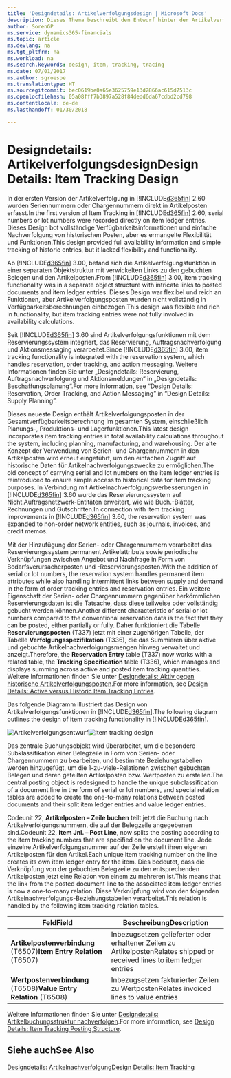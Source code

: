 ```yaml
---
title: 'Designdetails: Artikelverfolgungsdesign | Microsoft Docs'
description: Dieses Thema beschreibt den Entwurf hinter der Artikelverfolgung in Finance and Operations, Business edition.
author: SorenGP
ms.service: dynamics365-financials
ms.topic: article
ms.devlang: na
ms.tgt_pltfrm: na
ms.workload: na
ms.search.keywords: design, item, tracking, tracing
ms.date: 07/01/2017
ms.author: sgroespe
ms.translationtype: HT
ms.sourcegitcommit: bec0619be0a65e3625759e13d2866ac615d7513c
ms.openlocfilehash: 05a08fff7b3897a528f84dedd6da67cdbd2cd798
ms.contentlocale: de-de
ms.lasthandoff: 01/30/2018

---
```

# <a name="design-details-item-tracking-design"></a><span data-ttu-id="4f21f-103">Designdetails: Artikelverfolgungsdesign</span><span class="sxs-lookup"><span data-stu-id="4f21f-103">Design Details: Item Tracking Design</span></span>
<span data-ttu-id="4f21f-104">In der ersten Version der Artikelverfolgung in [!INCLUDE[d365fin](includes/d365fin_md.md)] 2.60 wurden Seriennummern oder Chargennummern direkt in Artikelposten erfasst.</span><span class="sxs-lookup"><span data-stu-id="4f21f-104">In the first version of Item Tracking in [!INCLUDE[d365fin](includes/d365fin_md.md)] 2.60, serial numbers or lot numbers were recorded directly on item ledger entries.</span></span> <span data-ttu-id="4f21f-105">Dieses Design bot vollständige Verfügbarkeitsinformationen und einfache Nachverfolgung von historischen Posten, aber es ermangelte Flexibilität und Funktionen.</span><span class="sxs-lookup"><span data-stu-id="4f21f-105">This design provided full availability information and simple tracking of historic entries, but it lacked flexibility and functionality.</span></span>  

<span data-ttu-id="4f21f-106">Ab [!INCLUDE[d365fin](includes/d365fin_md.md)] 3.00, befand sich die Artikelverfolgungsfunktion in einer separaten Objektstruktur mit verwickelten Links zu den gebuchten Belegen und den Artikelposten.</span><span class="sxs-lookup"><span data-stu-id="4f21f-106">From [!INCLUDE[d365fin](includes/d365fin_md.md)] 3.00, item tracking functionality was in a separate object structure with intricate links to posted documents and item ledger entries.</span></span> <span data-ttu-id="4f21f-107">Dieses Design war flexibel und reich an Funktionen, aber Artikelverfolgungsposten wurden nicht vollständig in Verfügbarkeitsberechnungen einbezogen.</span><span class="sxs-lookup"><span data-stu-id="4f21f-107">This design was flexible and rich in functionality, but item tracking entries were not fully involved in availability calculations.</span></span>  

<span data-ttu-id="4f21f-108">Seit [!INCLUDE[d365fin](includes/d365fin_md.md)] 3.60 sind Artikelverfolgungsfunktionen mit dem Reservierungssystem integriert, das Reservierung, Auftragsnachverfolgung und Aktionsmessaging verarbeitet.</span><span class="sxs-lookup"><span data-stu-id="4f21f-108">Since [!INCLUDE[d365fin](includes/d365fin_md.md)] 3.60, item tracking functionality is integrated with the reservation system, which handles reservation, order tracking, and action messaging.</span></span> <span data-ttu-id="4f21f-109">Weitere Informationen finden Sie unter „Designdetails: Reservierung, Auftragsnachverfolgung und Aktionsmeldungen“ in „Designdetails: Beschaffungsplanung“.</span><span class="sxs-lookup"><span data-stu-id="4f21f-109">For more information, see “Design Details: Reservation, Order Tracking, and Action Messaging” in “Design Details: Supply Planning”.</span></span>  

<span data-ttu-id="4f21f-110">Dieses neueste Design enthält Artikelverfolgungsposten in der Gesamtverfügbarkeitsberechnung im gesamten System, einschließlich Planungs-, Produktions- und Lagerfunktionen.</span><span class="sxs-lookup"><span data-stu-id="4f21f-110">This latest design incorporates item tracking entries in total availability calculations throughout the system, including planning, manufacturing, and warehousing.</span></span> <span data-ttu-id="4f21f-111">Der alte Konzept der Verwendung von Serien- und Chargennummern in den Artikelposten wird erneut eingeführt, um den einfachen Zugriff auf historische Daten für Artikelnachverfolgungszwecke zu ermöglichen.</span><span class="sxs-lookup"><span data-stu-id="4f21f-111">The old concept of carrying serial and lot numbers on the item ledger entries is reintroduced to ensure simple access to historical data for item tracking purposes.</span></span> <span data-ttu-id="4f21f-112">In Verbindung mit Artikelnachverfolgungsverbesserungen in [!INCLUDE[d365fin](includes/d365fin_md.md)] 3.60 wurde das Reservierungssystem auf Nicht.Auftragsnetzwerk-Entitäten erweitert, wie wie Buch.-Blätter, Rechnungen und Gutschriften.</span><span class="sxs-lookup"><span data-stu-id="4f21f-112">In connection with item tracking improvements in [!INCLUDE[d365fin](includes/d365fin_md.md)] 3.60, the reservation system was expanded to non-order network entities, such as journals, invoices, and credit memos.</span></span>  

<span data-ttu-id="4f21f-113">Mit der Hinzufügung der Serien- oder Chargennummern verarbeitet das Reservierungssystem permanent Artikelattribute sowie periodische Verknüpfungen zwischen Angebot und Nachfrage in Form von Bedarfsverursacherposten und -Reservierungsposten.</span><span class="sxs-lookup"><span data-stu-id="4f21f-113">With the addition of serial or lot numbers, the reservation system handles permanent item attributes while also handling intermittent links between supply and demand in the form of order tracking entries and reservation entries.</span></span> <span data-ttu-id="4f21f-114">Ein weitere Eigenschaft der Serien- oder Chargennummern gegenüber herkömmlichen Reservierungsdaten ist die Tatsache, dass diese teilweise oder vollständig gebucht werden können.</span><span class="sxs-lookup"><span data-stu-id="4f21f-114">Another different characteristic of serial or lot numbers compared to the conventional reservation data is the fact that they can be posted, either partially or fully.</span></span> <span data-ttu-id="4f21f-115">Daher funktioniert die Tabelle **Reservierungsposten** (T337) jetzt mit einer zugehörigen Tabelle, der Tabelle **Verfolgungsspezifikation** (T336), die das Summieren über aktive und gebuchte Artikelnachverfolgungsmengen hinweg verwaltet und anzeigt.</span><span class="sxs-lookup"><span data-stu-id="4f21f-115">Therefore, the **Reservation Entry** table (T337) now works with a related table, the **Tracking Specification** table (T336), which manages and displays summing across active and posted item tracking quantities.</span></span> <span data-ttu-id="4f21f-116">Weitere Informationen finden Sie unter [Designdetails: Aktiv gegen historische Artikelverfolgungsposten](design-details-active-versus-historic-item-tracking-entries.md).</span><span class="sxs-lookup"><span data-stu-id="4f21f-116">For more information, see [Design Details: Active versus Historic Item Tracking Entries](design-details-active-versus-historic-item-tracking-entries.md).</span></span>  

<span data-ttu-id="4f21f-117">Das folgende Diagramm illustriert das Design von Artikelverfolgungsfunktionen in [!INCLUDE[d365fin](includes/d365fin_md.md)].</span><span class="sxs-lookup"><span data-stu-id="4f21f-117">The following diagram outlines the design of item tracking functionality in [!INCLUDE[d365fin](includes/d365fin_md.md)].</span></span>  

<span data-ttu-id="4f21f-118">![Artikelverfolgungsentwurf](media/design_details_item_tracking_design.png "design_details_item_tracking_design")</span><span class="sxs-lookup"><span data-stu-id="4f21f-118">![Item tracking design](media/design_details_item_tracking_design.png "design_details_item_tracking_design")</span></span>  

<span data-ttu-id="4f21f-119">Das zentrale Buchungsobjekt wird überarbeitet, um die besondere Subklassifikation einer Belegzeile in Form von Serien- oder Chargennummern zu bearbeiten, und bestimmte Beziehungstabellen werden hinzugefügt, um die 1-zu-viele-Relationen zwischen gebuchten Belegen und deren geteilten Artikelposten bzw. Wertposten zu erstellen.</span><span class="sxs-lookup"><span data-stu-id="4f21f-119">The central posting object is redesigned to handle the unique subclassification of a document line in the form of serial or lot numbers, and special relation tables are added to create the one-to-many relations between posted documents and their split item ledger entries and value ledger entries.</span></span>  

<span data-ttu-id="4f21f-120">Codeunit 22, **Artikelposten – Zeile buchen** teilt jetzt die Buchung nach Artikelverfolgungsnummern, die auf der Belegzeile angegebenen sind.</span><span class="sxs-lookup"><span data-stu-id="4f21f-120">Codeunit 22, **Item Jnl. – Post Line**, now splits the posting according to the item tracking numbers that are specified on the document line.</span></span> <span data-ttu-id="4f21f-121">Jede einzelne Artikelverfolgungsnummer auf der Zeile erstellt ihren eigenen Artikelposten für den Artikel.</span><span class="sxs-lookup"><span data-stu-id="4f21f-121">Each unique item tracking number on the line creates its own item ledger entry for the item.</span></span> <span data-ttu-id="4f21f-122">Dies bedeutet, dass die Verknüpfung von der gebuchten Belegzeile zu den entsprechenden Artikelposten jetzt eine Relation von einem zu mehreren ist.</span><span class="sxs-lookup"><span data-stu-id="4f21f-122">This means that the link from the posted document line to the associated item ledger entries is now a one-to-many relation.</span></span> <span data-ttu-id="4f21f-123">Diese Verknüpfung wird von den folgenden Artikelnachverfolgungs-Beziehungstabellen verarbeitet.</span><span class="sxs-lookup"><span data-stu-id="4f21f-123">This relation is handled by the following item tracking relation tables.</span></span>  

|<span data-ttu-id="4f21f-124">Feld</span><span class="sxs-lookup"><span data-stu-id="4f21f-124">Field</span></span>|<span data-ttu-id="4f21f-125">Beschreibung</span><span class="sxs-lookup"><span data-stu-id="4f21f-125">Description</span></span>|  
|---------------|---------------------------------------|  
|<span data-ttu-id="4f21f-126">**Artikelpostenverbindung** (T6507)</span><span class="sxs-lookup"><span data-stu-id="4f21f-126">**Item Entry Relation** (T6507)</span></span>|<span data-ttu-id="4f21f-127">Inbezugsetzen gelieferter oder erhaltener Zeilen zu Artikelposten</span><span class="sxs-lookup"><span data-stu-id="4f21f-127">Relates shipped or received lines to item ledger entries</span></span>|  
|<span data-ttu-id="4f21f-128">**Wertpostenverbindung** (T6508)</span><span class="sxs-lookup"><span data-stu-id="4f21f-128">**Value Entry Relation** (T6508)</span></span>|<span data-ttu-id="4f21f-129">Inbezugsetzen fakturierter Zeilen zu Wertposten</span><span class="sxs-lookup"><span data-stu-id="4f21f-129">Relates invoiced lines to value entries</span></span>|  

<span data-ttu-id="4f21f-130">Weitere Informationen finden Sie unter [Designdetails: Artikelbuchungsstruktur nachverfolgen](design-details-item-tracking-posting-structure.md).</span><span class="sxs-lookup"><span data-stu-id="4f21f-130">For more information, see [Design Details: Item Tracking Posting Structure](design-details-item-tracking-posting-structure.md).</span></span>  

## <a name="see-also"></a><span data-ttu-id="4f21f-131">Siehe auch</span><span class="sxs-lookup"><span data-stu-id="4f21f-131">See Also</span></span>  
[<span data-ttu-id="4f21f-132">Designdetails: Artikelnachverfolgung</span><span class="sxs-lookup"><span data-stu-id="4f21f-132">Design Details: Item Tracking</span></span>](design-details-item-tracking.md)

